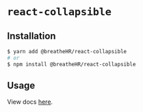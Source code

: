 # `react-collapsible`

## Installation

```sh
$ yarn add @breatheHR/react-collapsible
# or
$ npm install @breatheHR/react-collapsible
```

## Usage

View docs [here](https://radix-ui.com/primitives/docs/components/collapsible).
